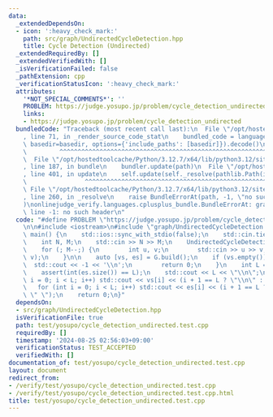 ```yaml
---
data:
  _extendedDependsOn:
  - icon: ':heavy_check_mark:'
    path: src/graph/UndirectedCycleDetection.hpp
    title: Cycle Detection (Undirected)
  _extendedRequiredBy: []
  _extendedVerifiedWith: []
  _isVerificationFailed: false
  _pathExtension: cpp
  _verificationStatusIcon: ':heavy_check_mark:'
  attributes:
    '*NOT_SPECIAL_COMMENTS*': ''
    PROBLEM: https://judge.yosupo.jp/problem/cycle_detection_undirected
    links:
    - https://judge.yosupo.jp/problem/cycle_detection_undirected
  bundledCode: "Traceback (most recent call last):\n  File \"/opt/hostedtoolcache/Python/3.12.7/x64/lib/python3.12/site-packages/onlinejudge_verify/documentation/build.py\"\
    , line 71, in _render_source_code_stat\n    bundled_code = language.bundle(stat.path,\
    \ basedir=basedir, options={'include_paths': [basedir]}).decode()\n          \
    \         ^^^^^^^^^^^^^^^^^^^^^^^^^^^^^^^^^^^^^^^^^^^^^^^^^^^^^^^^^^^^^^^^^^^^^^^^^^^^^^^^^\n\
    \  File \"/opt/hostedtoolcache/Python/3.12.7/x64/lib/python3.12/site-packages/onlinejudge_verify/languages/cplusplus.py\"\
    , line 187, in bundle\n    bundler.update(path)\n  File \"/opt/hostedtoolcache/Python/3.12.7/x64/lib/python3.12/site-packages/onlinejudge_verify/languages/cplusplus_bundle.py\"\
    , line 401, in update\n    self.update(self._resolve(pathlib.Path(included), included_from=path))\n\
    \                ^^^^^^^^^^^^^^^^^^^^^^^^^^^^^^^^^^^^^^^^^^^^^^^^^^^^^^^^^\n \
    \ File \"/opt/hostedtoolcache/Python/3.12.7/x64/lib/python3.12/site-packages/onlinejudge_verify/languages/cplusplus_bundle.py\"\
    , line 260, in _resolve\n    raise BundleErrorAt(path, -1, \"no such header\"\
    )\nonlinejudge_verify.languages.cplusplus_bundle.BundleErrorAt: graph/UndirectedCycleDetection.hpp:\
    \ line -1: no such header\n"
  code: "#define PROBLEM \"https://judge.yosupo.jp/problem/cycle_detection_undirected\"\
    \n\n#include <iostream>\n#include \"graph/UndirectedCycleDetection.hpp\"\n\nint\
    \ main() {\n    std::ios::sync_with_stdio(false);\n    std::cin.tie(nullptr);\n\
    \    int N, M;\n    std::cin >> N >> M;\n    UndirectedCycleDetection G(N);\n\
    \    for (; M--;) {\n        int u, v;\n        std::cin >> u >> v;\n        G.add_edge(u,\
    \ v);\n    }\n\n    auto [vs, es] = G.build();\n    if (vs.empty()) {\n      \
    \  std::cout << -1 << '\\n';\n        return 0;\n    }\n    int L = vs.size();\n\
    \    assert(int(es.size()) == L);\n    std::cout << L << \"\\n\";\n    for (int\
    \ i = 0; i < L; i++) std::cout << vs[i] << (i + 1 == L ? \"\\n\" : \" \");\n \
    \   for (int i = 0; i < L; i++) std::cout << es[i] << (i + 1 == L ? \"\\n\" :\
    \ \" \");\n    return 0;\n}"
  dependsOn:
  - src/graph/UndirectedCycleDetection.hpp
  isVerificationFile: true
  path: test/yosupo/cycle_detection_undirected.test.cpp
  requiredBy: []
  timestamp: '2024-08-25 02:56:03+09:00'
  verificationStatus: TEST_ACCEPTED
  verifiedWith: []
documentation_of: test/yosupo/cycle_detection_undirected.test.cpp
layout: document
redirect_from:
- /verify/test/yosupo/cycle_detection_undirected.test.cpp
- /verify/test/yosupo/cycle_detection_undirected.test.cpp.html
title: test/yosupo/cycle_detection_undirected.test.cpp
---
```

